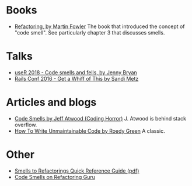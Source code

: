 # Books
 - [Refactoring, by Martin Fowler](https://martinfowler.com/books/refactoring.html)
   The book that introduced the concept of "code smell".
   See particularly chapter 3 that discusses smells.

# Talks

 - [useR 2018 - Code smells and fells, by Jenny Bryan](https://www.youtube.com/watch?v=7oyiPBjLAWY&t=2897s&ab_channel=RConsortium)
 - [Rails Conf 2016 - Get a Whiff of This by Sandi Metz](https://www.youtube.com/watch?v=PJjHfa5yxlU&ab_channel=Confreaks)
 
# Articles and blogs

 - [Code Smells by Jeff Atwood (Coding Horror)](https://blog.codinghorror.com/code-smells/)
   J. Atwood is behind stack overflow.
 - [How To Write Unmaintainable Code by Roedy Green](https://github.com/Droogans/unmaintainable-code)
   A classic.
   
# Other

 - [Smells to Refactorings Quick Reference Guide (pdf)](https://www.industriallogic.com/img/blog/2005/09/smellstorefactorings.pdf)
 - [Code Smells on Refactoring Guru](https://refactoring.guru/es/refactoring/smells)
